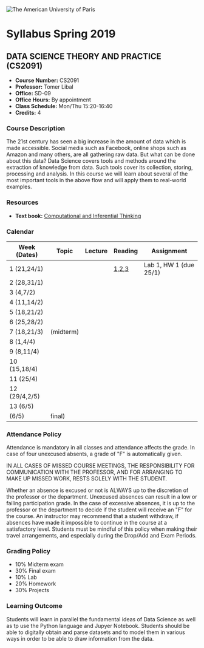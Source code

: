 ![The American University of Paris](https://upload.wikimedia.org/wikipedia/en/4/4c/American_University_of_Paris.png)
# Syllabus Spring 2019
## DATA SCIENCE THEORY AND PRACTICE (CS2091)

* **Course Number:** CS2091
* **Professor:** Tomer Libal
* **Office:** SD-09
* **Office Hours:** By appointment
* **Class Schedule:** Mon/Thu 15:20-16:40
* **Credits:** 4

### Course Description
The 21st century has seen a big increase in the amount of data which is
made accessible. Social media such as
Facebook, online shops such as Amazon and many others, are all gathering
raw data. But what can be done about
this data?
Data Science covers tools and methods around the extraction of knowledge
from data. Such tools cover its
collection, storing, processing and analysis. In this course we will
learn about several of the most important tools in
the above flow and will apply them to real-world examples.

### Resources

* **Text book:** [Computational and Inferential Thinking](https://aup-cs2091.github.io/textbook/)

### Calendar

| Week (Dates)  | Topic   | Lecture  | Reading  | Assignment  |
|---|---|---|---|---|
| 1 (21,24/1)  |   |   | [1](https://aup-cs2091.github.io/textbook/chapters/01/what-is-data-science),[2](https://aup-cs2091.github.io/textbook/chapters/02/causality-and-experiments),[3](https://aup-cs2091.github.io/textbook/chapters/03/programming-in-python)  | Lab 1, HW 1 (due 25/1)  |
| 2 (28,31/1)  |   |   |   |   |
| 3 (4,7/2)  |   |   |   |   |
| 4 (11,14/2)  |   |   |   |   |
| 5 (18,21/2)  |   |   |   |   |
| 6 (25,28/2)  |   |   |   |   |
| 7 (18,21/3)  | (midterm)  |   |   |   |
| 8 (1,4/4)  |   |   |   |   |
| 9 (8,11/4)  |   |   |   |   |
| 10 (15,18/4)  |   |   |   |   |
| 11 (25/4)  |   |   |   |   |
| 12 (29/4,2/5)  |   |   |   |   |
| 13 (6/5)  |   |   |   |   |
| (6/5)  | final)  |   |   |   |

### Attendance Policy
Attendance is mandatory in all classes and attendance affects the grade. In case of four unexcused absents, a grade of "F" is automatically given.


IN ALL CASES OF MISSED COURSE MEETINGS, THE RESPONSIBILITY FOR
COMMUNICATION WITH THE PROFESSOR, AND FOR ARRANGING TO MAKE UP MISSED
WORK, RESTS SOLELY WITH THE STUDENT.

Whether an absence is excused or not is ALWAYS up to the discretion of
the professor or the department. Unexcused absences can result in a low
or failing participation grade. In the case of excessive absences, it is
up to the professor or the department to decide if the student will
receive an "F" for the course. An instructor may recommend that a
student withdraw, if absences have made it impossible to continue in the
course at a satisfactory level.
Students must be mindful of this policy when making their travel
arrangements, and especially during the Drop/Add and Exam Periods.

### Grading Policy
* 10% Midterm exam
* 30% Final exam
* 10% Lab
* 20% Homework
* 30% Projects

### Learning Outcome
Students will learn in parallel the fundamental ideas of Data Science as
well as tp use the Python language and Jupyer Notebook.
Students should be able to digitally obtain and parse
datasets and to model them in various ways in
order to be able to draw information from the data.
